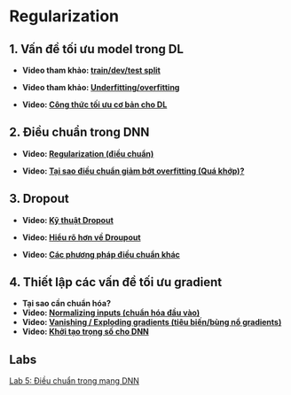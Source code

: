# Regularization

## 1. Vấn đề tối ưu model trong DL

- **Video tham khảo: [train/dev/test split](https://www.coursera.org/learn/deep-neural-network/lecture/cxG1s/train-dev-test-sets)**
- **Video tham khảo: [Underfitting/overfitting](https://www.coursera.org/learn/deep-neural-network/lecture/ZhclI/bias-variance)**

- **Video: [Công thức tối ưu cơ bản cho DL](https://www.coursera.org/learn/deep-neural-network/lecture/ZBkx4/basic-recipe-for-machine-learning)**



## 2. Điều chuẩn trong DNN

- **Video: [Regularization (điều chuẩn)](https://www.coursera.org/learn/deep-neural-network/lecture/Srsrc/regularization)**

- **Video: [Tại sao điều chuẩn giảm bớt overfitting (Quá khớp)?](https://www.coursera.org/learn/deep-neural-network/lecture/T6OJj/why-regularization-reduces-overfitting)**


## 3. Dropout

- **Video: [Kỹ thuật Dropout](https://www.coursera.org/learn/deep-neural-network/lecture/eM33A/dropout-regularization)**

- **Video: [Hiểu rõ hơn về Droupout](https://www.coursera.org/learn/deep-neural-network/lecture/YaGbR/understanding-dropout)**

- **Video: [Các phương pháp điều chuẩn khác](https://www.coursera.org/learn/deep-neural-network/lecture/Pa53F/other-regularization-methods)**


## 4. Thiết lập các vấn đề tối ưu gradient

- **Tại sao cần chuẩn hóa?**
- **Video: [Normalizing inputs (chuẩn hóa đầu vào)](https://www.coursera.org/learn/deep-neural-network/lecture/lXv6U/normalizing-inputs)**
- **Video: [Vanishing / Exploding gradients (tiêu biến/bùng nổ gradients)](https://www.coursera.org/learn/deep-neural-network/lecture/C9iQO/vanishing-exploding-gradients)**
- **Video: [Khởi tạo trọng số cho DNN](https://www.coursera.org/learn/deep-neural-network/lecture/RwqYe/weight-initialization-for-deep-networks)**

## Labs

[Lab 5: Điều chuẩn trong mạng DNN](labs/Lab5.zip)